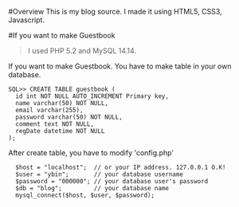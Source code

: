 #Overview
This is my blog source. I made it using HTML5, CSS3, Javascript.

#If you want to make Guestbook
> I used PHP 5.2 and MySQL 14.14.

If you want to make Guestbook. You have to make table in your own database.



```
SQL>> CREATE TABLE guestbook (
  id int NOT NULL AUTO_INCREMENT Primary key,
  name varchar(50) NOT NULL,
  email varchar(255),
  password varchar(50) NOT NULL,
  comment text NOT NULL,
  regDate datetime NOT NULL
);
```


After create table, you have to modify 'config.php'

```
  $host = "localhost";  // or your IP address. 127.0.0.1 O.K!
  $user = "ybin";       // your database username
  $password = "000000"; // your database user's password
  $db = "blog";         // your database name
  mysql_connect($host, $user, $password);
```
